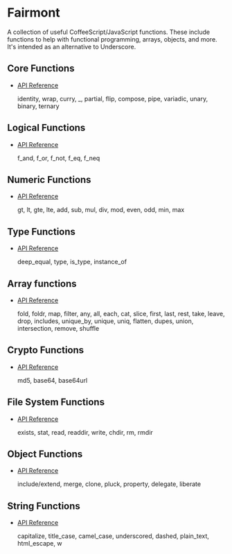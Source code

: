 # Fairmont

A collection of useful CoffeeScript/JavaScript functions. These include functions to help with functional programming, arrays, objects, and more. It's intended as an alternative to Underscore.

## Core Functions

* [API Reference][core]


    identity, wrap, curry, _, partial, flip,
    compose, pipe, variadic, unary, binary, ternary

[core]:src/core.litcoffee

## Logical Functions

* [API Reference][logical]


    f_and, f_or, f_not, f_eq, f_neq

[logical]:src/logical.litcoffee

## Numeric Functions

* [API Reference][numeric]


    gt, lt, gte, lte, add, sub, mul, div, mod,
    even, odd, min, max

[numeric]:src/numeric.litcoffee

## Type Functions

* [API Reference][core]


    deep_equal, type, is_type, instance_of

[type]:src/type.litcoffee

## Array functions

* [API Reference][array]


    fold, foldr, map, filter, any, all, each, cat, slice,
    first, last, rest, take, leave, drop, includes, unique_by,
    unique, uniq, flatten, dupes, union, intersection, remove, shuffle

[array]:src/array.litcoffee

## Crypto Functions

* [API Reference][crypto]


    md5, base64, base64url

[crypto]:src/crypto.litcoffee

## File System Functions

* [API Reference][fs]


    exists, stat, read, readdir, write, chdir, rm, rmdir

[fs]:src/fs.litcoffee

## Object Functions

* [API Reference][object]


    include/extend, merge, clone, pluck, property, delegate, liberate

[object]:src/object.litcoffee

## String Functions

* [API Reference][string]


    capitalize, title_case, camel_case, underscored,
    dashed, plain_text, html_escape, w

[string]:src/string.litcoffee
